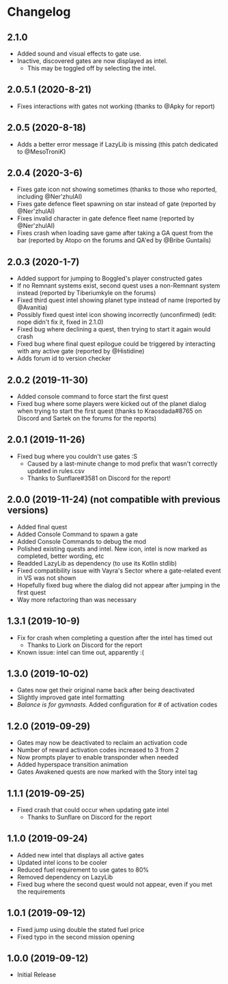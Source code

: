 # Changelog

## 2.1.0

- Added sound and visual effects to gate use.
- Inactive, discovered gates are now displayed as intel.
    - This may be toggled off by selecting the intel.

## 2.0.5.1 (2020-8-21)
- Fixes interactions with gates not working (thanks to @Apky for report)

## 2.0.5 (2020-8-18)
- Adds a better error message if LazyLib is missing (this patch dedicated to @MesoTroniK)

## 2.0.4 (2020-3-6)

- Fixes gate icon not showing sometimes (thanks to those who reported, including @Ner'zhulAI)
- Fixes gate defence fleet spawning on star instead of gate (reported by @Ner'zhulAI)
- Fixes invalid character in gate defence fleet name (reported by @Ner'zhulAI)
- Fixes crash when loading save game after taking a GA quest from the bar (reported by Atopo on the forums and QA'ed by @Bribe Guntails)

## 2.0.3 (2020-1-7)

- Added support for jumping to Boggled's player constructed gates
- If no Remnant systems exist, second quest uses a non-Remnant system instead (reported by Tiberiumkyle on the forums)
- Fixed third quest intel showing planet type instead of name (reported by @Avanitia)
- Possibly fixed quest intel icon showing incorrectly (unconfirmed) (edit: nope didn't fix it, fixed in 2.1.0)
- Fixed bug where declining a quest, then trying to start it again would crash
- Fixed bug where final quest epilogue could be triggered by interacting with any active gate  (reported by @Histidine)
- Adds forum id to version checker

## 2.0.2 (2019-11-30)

- Added console command to force start the first quest
- Fixed bug where some players were kicked out of the planet dialog when trying to start
 the first quest (thanks to Kraosdada#8765 on Discord and Sartek on the forums for the reports)

## 2.0.1 (2019-11-26)

- Fixed bug where you couldn't use gates :S
    - Caused by a last-minute change to mod prefix that wasn't correctly updated in rules.csv
    - Thanks to Sunflare#3581 on Discord for the report!

## 2.0.0 (2019-11-24) (not compatible with previous versions)

- Added final quest
- Added Console Command to spawn a gate
- Added Console Commands to debug the mod
- Polished existing quests and intel. New icon, intel is now marked as completed, better wording, etc
- Readded LazyLib as dependency (to use its Kotlin stdlib)
- Fixed compatibility issue with Vayra's Sector where a gate-related event in VS was not shown
- Hopefully fixed bug where the dialog did not appear after jumping in the first quest
- Way more refactoring than was necessary

## 1.3.1 (2019-10-9)

- Fix for crash when completing a question after the intel has timed out
    - Thanks to Liork on Discord for the report
- Known issue: intel can time out, apparently :(

## 1.3.0 (2019-10-02)

- Gates now get their original name back after being deactivated
- Slightly improved gate intel formatting
- _Balance is for gymnasts._ Added configuration for # of activation codes

## 1.2.0 (2019-09-29)

- Gates may now be deactivated to reclaim an activation code
- Number of reward activation codes increased to 3 from 2
- Now prompts player to enable transponder when needed
- Added hyperspace transition animation
- Gates Awakened quests are now marked with the Story intel tag

## 1.1.1 (2019-09-25)
- Fixed crash that could occur when updating gate intel 
    - Thanks to Sunflare on Discord for the report

## 1.1.0 (2019-09-24)

- Added new intel that displays all active gates
- Updated intel icons to be cooler
- Reduced fuel requirement to use gates to 80%
- Removed dependency on LazyLib
- Fixed bug where the second quest would not appear, even if you met the requirements

## 1.0.1 (2019-09-12)

- Fixed jump using double the stated fuel price
- Fixed typo in the second mission opening

## 1.0.0 (2019-09-12)

- Initial Release
